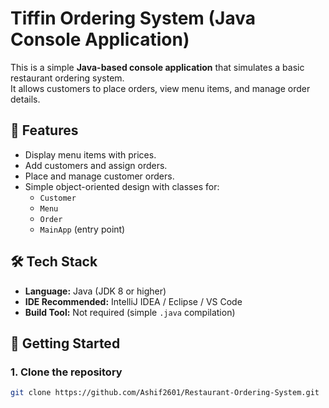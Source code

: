 # Tiffin Ordering System (Java Console Application)

This is a simple **Java-based console application** that simulates a basic restaurant ordering system.  
It allows customers to place orders, view menu items, and manage order details.

## 📌 Features
- Display menu items with prices.
- Add customers and assign orders.
- Place and manage customer orders.
- Simple object-oriented design with classes for:
  - `Customer`
  - `Menu`
  - `Order`
  - `MainApp` (entry point)

## 🛠️ Tech Stack
- **Language:** Java (JDK 8 or higher)
- **IDE Recommended:** IntelliJ IDEA / Eclipse / VS Code
- **Build Tool:** Not required (simple `.java` compilation)

## 🚀 Getting Started

### 1. Clone the repository
```bash
git clone https://github.com/Ashif2601/Restaurant-Ordering-System.git
